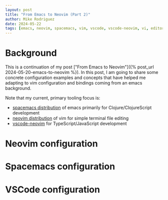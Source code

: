 ```yaml
---
layout: post
title: "From Emacs to Neovim (Part 2)"
author: Mike Rodriguez
date: 2024-05-22
tags: [emacs, neovim, spacemacs, vim, vscode, vscode-neovim, vi, editor, development, programming]
---
```


# Background

This is a continuation of my post ["From Emacs to Neovim"]({% post_url 2024-05-20-emacs-to-neovim %}). In this post, I am going to share some concrete configuration examples and concepts that have helped me adapting to vim configuration and bindings coming from an emacs background.

Note that my current, primary tooling focus is:
* [spacemacs distribution](https://www.spacemacs.org) of emacs primarily for Clojure/ClojureScript development
* [neovim distribution](https://neovim.io) of vim for simple terminal file editing
* [vscode-neovim](https://github.com/vscode-neovim/vscode-neovim) for TypeScript/JavaScript development

# Neovim configuration

# Spacemacs configuration

# VSCode configuration
